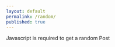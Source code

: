 ```yaml
---
layout: default
permalink: /random/
published: true
---
```


<script>
    function linkToRandomBlogPost() {
        let allPosts = [{%- for post in site.posts -%}
            "{{ post.url | relative_url }}",
        {%- endfor -%}];
        let post = allPosts[Math.floor(Math.random() * allPosts.length)];
        let postLink = post ? `${post}` : `{{ '/' | relative_url }}`;
        return postLink;
    }
    location.replace(linkToRandomBlogPost())
</script>
<noscript>Javascript is required to get a random Post</noscript>